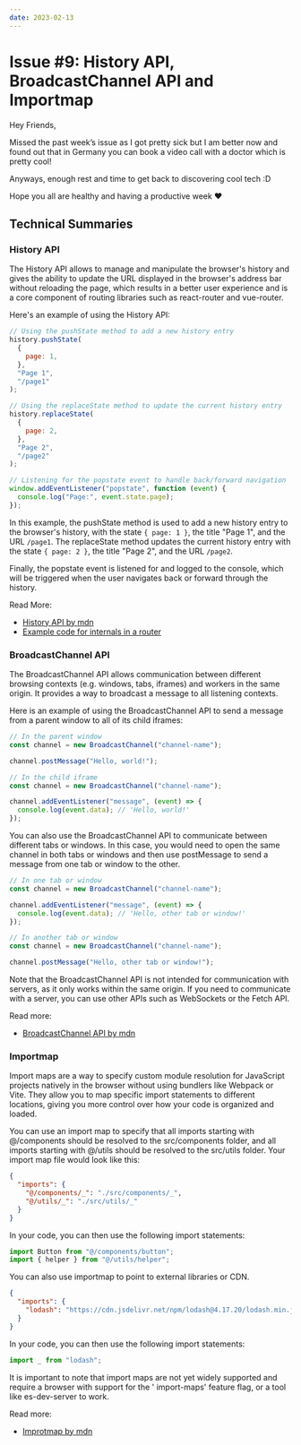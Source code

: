 ```yaml
---
date: 2023-02-13
---
```


# Issue #9: History API, BroadcastChannel API and Importmap

Hey Friends,

Missed the past week’s issue as I got pretty sick but I am better now and found out that in Germany you can book a video
call with a doctor which is pretty cool!

Anyways, enough rest and time to get back to discovering cool tech :D

Hope you all are healthy and having a productive week ❤️

## Technical Summaries

### History API

The History API allows to manage and manipulate the browser's history and gives the ability to update the URL displayed
in the browser's address bar without reloading the page, which results in a better user experience and is a core
component of routing libraries such as react-router and vue-router.

Here's an example of using the History API:

```js
// Using the pushState method to add a new history entry
history.pushState(
  {
    page: 1,
  },
  "Page 1",
  "/page1"
);

// Using the replaceState method to update the current history entry
history.replaceState(
  {
    page: 2,
  },
  "Page 2",
  "/page2"
);

// Listening for the popstate event to handle back/forward navigation
window.addEventListener("popstate", function (event) {
  console.log("Page:", event.state.page);
});
```

In this example, the pushState method is used to add a new history entry to the browser's history, with the
state `{ page: 1 }`, the title "Page 1", and the URL `/page1`. The replaceState method updates the current history entry
with the state `{ page: 2 }`, the title "Page 2", and the URL `/page2`.

Finally, the popstate event is listened for and logged to the console, which will be triggered when the user navigates
back or forward through the history.

Read More:

- [History API by mdn](https://developer.mozilla.org/en-US/docs/Web/API/History_API)
- [Example code for internals in a router](https://github.com/abduvik/just-enough-series/blob/13f8dce7edfacb4b873021fdddeadcb4dc102839/courses/react/todo/_extras/code.tsx#L6)

### BroadcastChannel API

The BroadcastChannel API allows communication between different browsing contexts (e.g. windows, tabs, iframes) and
workers in the same origin. It provides a way to broadcast a message to all listening contexts.

Here is an example of using the BroadcastChannel API to send a message from a parent window to all of its child iframes:

```js
// In the parent window
const channel = new BroadcastChannel("channel-name");

channel.postMessage("Hello, world!");

// In the child iframe
const channel = new BroadcastChannel("channel-name");

channel.addEventListener("message", (event) => {
  console.log(event.data); // 'Hello, world!'
});
```

You can also use the BroadcastChannel API to communicate between different tabs or windows. In this case, you would need
to open the same channel in both tabs or windows and then use postMessage to send a message from one tab or window to
the other.

```js
// In one tab or window
const channel = new BroadcastChannel("channel-name");

channel.addEventListener("message", (event) => {
  console.log(event.data); // 'Hello, other tab or window!'
});

// In another tab or window
const channel = new BroadcastChannel("channel-name");

channel.postMessage("Hello, other tab or window!");
```

Note that the BroadcastChannel API is not intended for communication with servers, as it only works within the same
origin. If you need to communicate with a server, you can use other APIs such as WebSockets or the Fetch API.

Read more:

- [BroadcastChannel API by mdn](https://developer.mozilla.org/en-US/docs/Web/API/Broadcast_Channel_API)

### Importmap

Import maps are a way to specify custom module resolution for JavaScript projects natively in the browser without using
bundlers like Webpack or Vite. They allow you to map specific import statements to different locations, giving you more
control over how your code is organized and loaded.

You can use an import map to specify that all imports starting with @/components should be resolved to the
src/components folder, and all imports starting with @/utils should be resolved to the src/utils folder. Your import map
file would look like this:

```json
{
  "imports": {
    "@/components/_": "./src/components/_",
    "@/utils/_": "./src/utils/_"
  }
}
```

In your code, you can then use the following import statements:

```js
import Button from "@/components/button";
import { helper } from "@/utils/helper";
```

You can also use importmap to point to external libraries or CDN.

```json
{
  "imports": {
    "lodash": "https://cdn.jsdelivr.net/npm/lodash@4.17.20/lodash.min.js"
  }
}
```

In your code, you can then use the following import statements:

```js
import _ from "lodash";
```

It is important to note that import maps are not yet widely supported and require a browser with support for the '
import-maps' feature flag, or a tool like es-dev-server to work.

Read more:

- [Improtmap by mdn](https://developer.mozilla.org/en-US/docs/Web/HTML/Element/script/type/importmap)
